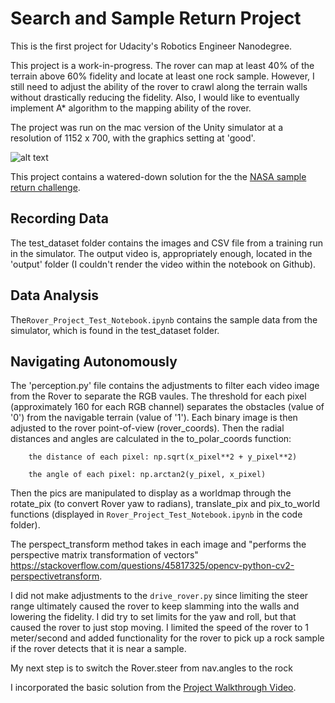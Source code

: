 [//]: # (Image References)
[image_0]: ./misc/rover_image.jpg

# Search and Sample Return Project

This is the first project for Udacity's Robotics Engineer Nanodegree.

This project is a work-in-progress. The rover can map at least 40% of the terrain above 60% fidelity and locate at least one rock sample. However, I still need to adjust the ability of the rover to crawl along the terrain walls without drastically reducing the fidelity. Also, I would like to eventually implement A* algorithm to the mapping ability of the rover.

The project was run on the mac version of the Unity simulator at a resolution of 1152 x 700, with the graphics setting at 'good'.

![alt text][image_0]

This project contains a watered-down solution for the the [NASA sample return challenge](https://www.nasa.gov/directorates/spacetech/centennial_challenges/sample_return_robot/index.html).


## Recording Data
The test_dataset folder contains the images and CSV file from a training run in the simulator. The output video is, appropriately enough, located in the 'output' folder (I couldn't render the video within the notebook on Github).

## Data Analysis
The`Rover_Project_Test_Notebook.ipynb` contains the sample data from the simulator, which is found in the test_dataset folder.


## Navigating Autonomously
The 'perception.py' file contains the adjustments to filter each video image from the Rover to separate the RGB vaules. The threshold for each pixel (approximately 160 for each RGB channel) separates the obstacles (value of '0') from the navigable terrain (value of '1'). Each binary image is then adjusted to the rover point-of-view (rover_coords). Then the radial distances and angles are calculated in the to_polar_coords function:

        the distance of each pixel: np.sqrt(x_pixel**2 + y_pixel**2) 
        
        the angle of each pixel: np.arctan2(y_pixel, x_pixel)


Then the pics are manipulated to display as a worldmap through the rotate_pix (to convert Rover yaw to radians), translate_pix and pix_to_world functions (displayed in `Rover_Project_Test_Notebook.ipynb` in the code folder).

The perspect_transform method takes in each image and "performs the perspective matrix transformation of vectors" https://stackoverflow.com/questions/45817325/opencv-python-cv2-perspectivetransform.




I did not make adjustments to the `drive_rover.py` since limiting the steer range ultimately caused the rover to keep slamming into the walls and lowering the fidelity. I did try to set limits for the yaw and roll, but that caused the rover to just stop moving. I limited the speed of the rover to 1 meter/second and added functionality for the rover to pick up a rock sample if the rover detects that it is near a sample.

My next step is to switch the Rover.steer from nav.angles to the rock

I incorporated the basic solution from the [Project Walkthrough Video](https://www.youtube.com/watch?v=oJA6QHDPdQw).


